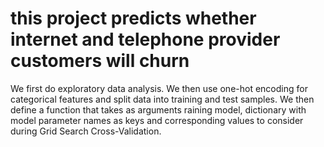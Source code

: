 # __this project predicts whether internet and telephone provider customers will churn__

We first do exploratory data analysis.
We then use one-hot encoding for categorical features and split data into training and test samples.
We then define a function that takes as arguments raining model, dictionary with model parameter names as keys and corresponding values to consider during Grid Search Cross-Validation.
